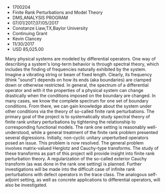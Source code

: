 
* 1700204
* Finite Rank Perturbations and Model Theory
* DMS,ANALYSIS PROGRAM
* 07/01/2017,07/05/2017
* Constanze Liaw,TX,Baylor University
* Continuing Grant
* Kevin Clancey
* 11/30/2017
* USD 85,025.00

Many physical systems are modeled by differential operators. One way of
describing a system's long-term behavior is through spectral theory, which
includes the finding of frequencies naturally exhibited by the system. Imagine a
vibrating string or beam of fixed length. Clearly, its frequency (think "sound")
depends on how its ends (aka boundaries) are clamped down or otherwise
restricted. In general, the spectrum of a differential operator and with it the
properties of a physical system can change drastically when the conditions
imposed on the boundary are changed. In many cases, we know the complete
spectrum for one set of boundary conditions. From there, we can gain knowledge
about the system under other conditions via the theory of so-called finite rank
perturbations. The primary goal of the project is to systematically study
spectral theory of finite rank unitary perturbations by tightening the
relationship to corresponding functional models. The rank one setting is
reasonably well-understood, while a general treatment of the finite rank problem
presented several digressions. Initially, non-cyclic unitary unperturbed
operators posed an issue. This problem is now resolved. The general problem
involves matrix-valued Herglotz and Cauchy-type transforms. The study of these
transforms as part of this project will provide insight into finite rank
perturbation theory. A regularization of the so-called exterior Cauchy transform
(as was done in the rank one setting) is planned. Further investigations will be
made into the difficult case of infinite rank perturbations with defect
operators in the trace class. The analogous self-adjoint setting, as well as
concrete applications to differential operators, will also be investigated.
